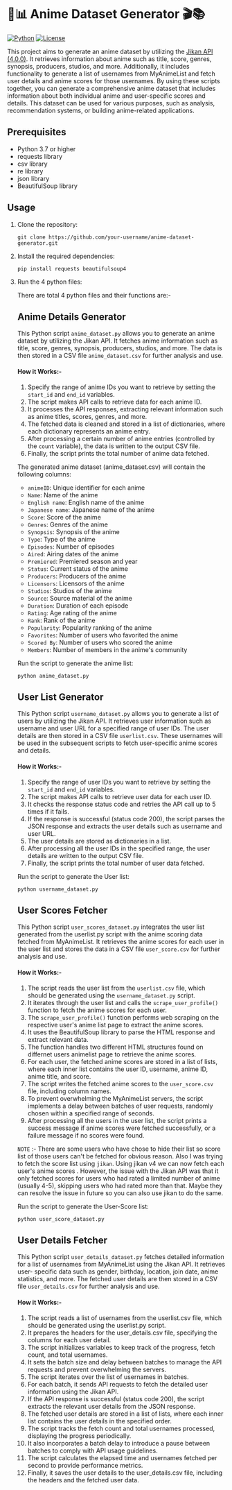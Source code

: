 # 🌟📊 Anime Dataset Generator 🎬📚
[![Python](https://img.shields.io/badge/Python-3.7%2B-blue.svg)](https://www.python.org/)
[![License](https://img.shields.io/badge/License-MIT-green.svg)](https://opensource.org/licenses/MIT)

This project aims to generate an anime dataset by utilizing the [Jikan API (4.0.0)](https://docs.api.jikan.moe/). It retrieves information about anime such as title, score, genres, synopsis, producers, studios, and more. Additionally, it includes functionality to generate a list of usernames from MyAnimeList and fetch user details and anime scores for those usernames. By using these scripts together, you can generate a comprehensive anime dataset that includes information about both individual anime and user-specific scores and details. This dataset can be used for various purposes, such as analysis, recommendation systems, or building anime-related applications.

## Prerequisites

- Python 3.7 or higher
- requests library
- csv library
- re library
- json library
- BeautifulSoup library

## Usage

1. Clone the repository:

   ```
   git clone https://github.com/your-username/anime-dataset-generator.git
   ```
2. Install the required dependencies:
   
   ```
   pip install requests beautifulsoup4 
   ```
3. Run the 4 python files:
   
   There are total 4 python files and their functions are:-

   ## Anime Details Generator

     This Python script `anime_dataset.py` allows you to generate an anime dataset by utilizing the Jikan API. It fetches anime information such as title, score, genres, synopsis, producers, studios, and more. The data is then stored in a CSV file `anime_dataset.csv` for further analysis and use.

     #### How it Works:-

     1. Specify the range of anime IDs you want to retrieve by setting the `start_id` and `end_id` variables.
     2. The script makes API calls to retrieve data for each anime ID.
     3. It processes the API responses, extracting relevant information such as anime titles, scores, genres, and more.
     4. The fetched data is cleaned and stored in a list of dictionaries, where each dictionary represents an anime entry.
     5. After processing a certain number of anime entries (controlled by the `count` variable), the data is written to the output CSV file.
     6. Finally, the script prints the total number of anime data fetched.

     The generated anime dataset (anime_dataset.csv) will contain the following columns:
     - `animeID`: Unique identifier for each anime
     - `Name`: Name of the anime
     - `English name`: English name of the anime
     - `Japanese name`: Japanese name of the anime
     - `Score`: Score of the anime
     - `Genres`: Genres of the anime
     - `Synopsis`: Synopsis of the anime
     - `Type`: Type of the anime
     - `Episodes`: Number of episodes
     - `Aired`: Airing dates of the anime
     - `Premiered`: Premiered season and year
     - `Status`: Current status of the anime
     - `Producers`: Producers of the anime
     - `Licensors`: Licensors of the anime
     - `Studios`: Studios of the anime
     - `Source`: Source material of the anime
     - `Duration`: Duration of each episode
     - `Rating`: Age rating of the anime
     - `Rank`: Rank of the anime
     - `Popularity`: Popularity ranking of the anime
     - `Favorites`: Number of users who favorited the anime
     - `Scored By`: Number of users who scored the anime
     - `Members`: Number of members in the anime's community

     Run the script to generate the anime list:
      ```
      python anime_dataset.py
      ```
     
   ## User List Generator

     This Python script `username_dataset.py` allows you to generate a list of users by utilizing the Jikan API. It retrieves user information such as username and user URL for a specified range of user IDs. The user details are then stored in a CSV file `userlist.csv`. These usernames will be used in the subsequent scripts to fetch user-specific anime scores and details.

      #### How it Works:-

      1. Specify the range of user IDs you want to retrieve by setting the `start_id` and `end_id` variables.
      2. The script makes API calls to retrieve user data for each user ID.
      3. It checks the response status code and retries the API call up to 5 times if it fails.
      4. If the response is successful (status code 200), the script parses the JSON response and extracts the user details such as username and user URL.
      5. The user details are stored as dictionaries in a list.
      6. After processing all the user IDs in the specified range, the user details are written to the output CSV file.
      7. Finally, the script prints the total number of user data fetched.

      Run the script to generate the User list:
      ```
      python username_dataset.py
      ```

   ## User Scores Fetcher

      This Python script `user_scores_dataset.py` integrates the user list generated from the userlist.py script with the anime scoring data fetched from MyAnimeList.       It retrieves the anime scores for each user in the user list and stores the data in a CSV file `user_score.csv` for further analysis and use.

      #### How it Works:-

      1. The script reads the user list from the `userlist.csv` file, which should be generated using the `username_dataset.py` script.
      2. It iterates through the user list and calls the `scrape_user_profile()` function to fetch the anime scores for each user.
      3. The `scrape_user_profile()` function performs web scraping on the respective user's anime list page to extract the anime scores.
      4. It uses the BeautifulSoup library to parse the HTML response and extract relevant data.
      5. The function handles two different HTML structures found on differnet users animelist page to retrieve the anime scores.
      6. For each user, the fetched anime scores are stored in a list of lists, where each inner list contains the user ID, username, anime ID, anime title, and score.
      7. The script writes the fetched anime scores to the `user_score.csv` file, including column names.
      8. To prevent overwhelming the MyAnimeList servers, the script implements a delay between batches of user requests, randomly chosen within a specified range of           seconds.
      9. After processing all the users in the user list, the script prints a success message if anime scores were fetched successfully, or a failure message if no             scores were found.
   
      `NOTE` :- There are some users who have chose to hide their list so score list of those users can't be fetched for obvious reason.
      Also I was trying to fetch the score list using `jikan`. Using jikan v4 we can now fetch each user's anime scores . However, the issue with the Jikan API was          that it only fetched scores for users who had rated a limited number of anime (usually 4-5), skipping users who had rated more than that. Maybe they can resolve 
      the issue in future so you can also use jikan to do the same.

      Run the script to generate the User-Score list:
      ```
      python user_score_dataset.py
      ```

   ## User Details Fetcher
   
      This Python script `user_details_dataset.py` fetches detailed information for a list of usernames from MyAnimeList using the Jikan API. It retrieves user-      specific data such as gender, birthday, location, join date, anime statistics, and more. The fetched user details are then stored in a CSV file               `user_details.csv` for further analysis and use.

      #### How it Works:-
      1. The script reads a list of usernames from the userlist.csv file, which should be generated using the userlist.py script.
      2. It prepares the headers for the user_details.csv file, specifying the columns for each user detail.
      3. The script initializes variables to keep track of the progress, fetch count, and total usernames.
      4. It sets the batch size and delay between batches to manage the API requests and prevent overwhelming the servers.
      5. The script iterates over the list of usernames in batches.
      6. For each batch, it sends API requests to fetch the detailed user information using the Jikan API.
      7. If the API response is successful (status code 200), the script extracts the relevant user details from the JSON response.
      8. The fetched user details are stored in a list of lists, where each inner list contains the user details in the specified order.
      9. The script tracks the fetch count and total usernames processed, displaying the progress periodically.
      10. It also incorporates a batch delay to introduce a pause between batches to comply with API usage guidelines.
      11. The script calculates the elapsed time and usernames fetched per second to provide performance metrics.
      12. Finally, it saves the user details to the user_details.csv file, including the headers and the fetched user data.


   
